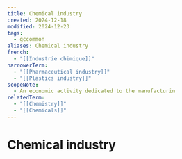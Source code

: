```yaml
---
title: Chemical industry
created: 2024-12-18
modified: 2024-12-23
tags:
  - gccommon
aliases: Chemical industry
french:
  - "[[Industrie chimique]]"
narrowerTerm:
  - "[[Pharmaceutical industry]]"
  - "[[Plastics industry]]"
scopeNote:
  - An economic activity dedicated to the manufacturin
relatedTerm:
  - "[[Chemistry]]"
  - "[[Chemicals]]"
---
```

# Chemical industry
